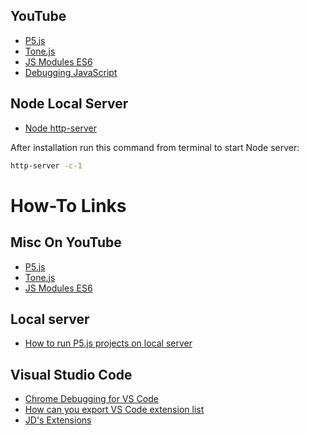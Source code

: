 ## YouTube
* [P5.js](https://www.youtube.com/playlist?list=PLDGMdoFTY9GGi0VlKeqPhfBZoiY8-3VEB&jct=wcGCirEO-0937UVMCiYe5mgAurX2bw)
* [Tone.js](https://www.youtube.com/playlist?list=PLDGMdoFTY9GFmu4cZGBNXhtnHvSmh2Shp&jct=NZeYX_cXbD5brLKqf5tLN75CNvT1oQ)
* [JS Modules ES6](https://youtu.be/JDDn57_z5Og?t=357)
* [Debugging JavaScript](https://youtu.be/AX7uybwukkk)

## Node Local Server
* [Node http-server](https://github.com/processing/p5.js/wiki/Local-server#node-http-server-2nd-option)

After installation run this command from terminal to start Node server:
```bash
http-server -c-1
```
# How-To Links
## Misc On YouTube
* [P5.js](https://www.youtube.com/playlist?list=PLDGMdoFTY9GGi0VlKeqPhfBZoiY8-3VEB&jct=wcGCirEO-0937UVMCiYe5mgAurX2bw)
* [Tone.js](https://www.youtube.com/playlist?list=PLDGMdoFTY9GFmu4cZGBNXhtnHvSmh2Shp&jct=NZeYX_cXbD5brLKqf5tLN75CNvT1oQ)
* [JS Modules ES6](https://youtu.be/JDDn57_z5Og?t=357)
## Local server
* [How to run P5.js projects on local server](https://github.com/processing/p5.js/wiki/Local-server)
## Visual Studio Code
* [Chrome Debugging for VS Code](https://code.visualstudio.com/blogs/2016/02/23/introducing-chrome-debugger-for-vs-code)
* [How can you export VS Code extension list](https://stackoverflow.com/questions/35773299/how-can-you-export-vs-code-extension-list)
* [JD's Extensions](docs/how-to/VSCode_Extensions.md)

